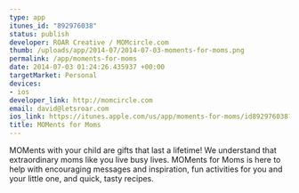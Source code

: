 ```yaml
--- 
type: app
itunes_id: "892976038"
status: publish
developer: ROAR Creative / MOMcircle.com
thumb: /uploads/app/2014-07/2014-07-03-moments-for-moms.png
permalink: /app/moments-for-moms
date: 2014-07-03 01:24:26.435937 +00:00
targetMarket: Personal
devices: 
- ios
developer_link: http://momcircle.com
email: david@letsroar.com
ios_link: https://itunes.apple.com/us/app/moments-for-moms/id892976038?mt=8
title: MOMents for Moms
---
```


MOMents with your child are gifts that last a lifetime! We understand that extraordinary moms like you live busy lives.
MOMents for Moms is here to help with encouraging messages and inspiration, fun activities for you and your little one, and quick, tasty recipes.
